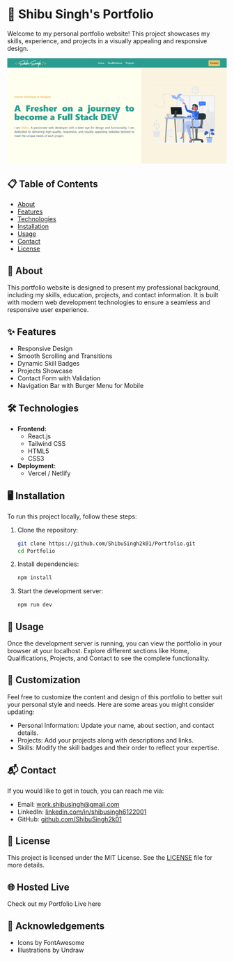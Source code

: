 # 🚀 Shibu Singh's Portfolio

Welcome to my personal portfolio website! This project showcases my skills, experience, and projects in a visually appealing and responsive design.

![Portfolio Screenshot](public/Screenshot.png)

## 📋 Table of Contents

- [About](#about)
- [Features](#features)
- [Technologies](#technologies)
- [Installation](#installation)
- [Usage](#usage)
- [Contact](#contact)
- [License](#license)

## 🌟 About

This portfolio website is designed to present my professional background, including my skills, education, projects, and contact information. It is built with modern web development technologies to ensure a seamless and responsive user experience.

## ✨ Features

- Responsive Design
- Smooth Scrolling and Transitions
- Dynamic Skill Badges
- Projects Showcase
- Contact Form with Validation
- Navigation Bar with Burger Menu for Mobile

## 🛠️ Technologies

- **Frontend:**
  - React.js
  - Tailwind CSS
  - HTML5
  - CSS3
- **Deployment:**
  - Vercel / Netlify

## 🖥️ Installation

To run this project locally, follow these steps:

1. Clone the repository:

   ```sh
   git clone https://github.com/ShibuSingh2k01/Portfolio.git
   cd Portfolio
   ```

2. Install dependencies:

   ```sh
   npm install
   ```

3. Start the development server:
   ```sh
   npm run dev
   ```

## 🚀 Usage

Once the development server is running, you can view the portfolio in your browser at your localhost. Explore different sections like Home, Qualifications, Projects, and Contact to see the complete functionality.

## 📝 Customization

Feel free to customize the content and design of this portfolio to better suit your personal style and needs. Here are some areas you might consider updating:

- Personal Information: Update your name, about section, and contact details.
- Projects: Add your projects along with descriptions and links.
- Skills: Modify the skill badges and their order to reflect your expertise.

## 📬 Contact

If you would like to get in touch, you can reach me via:

- Email: [work.shibusingh@gmail.com](https://mail.google.com/mail/u/0/?fs=1&tf=cm&to=work.shibusingh@gmail.com)
- LinkedIn: [linkedin.com/in/shibusingh6122001](https://www.linkedin.com/in/shibusingh6122001/)
- GitHub: [github.com/ShibuSingh2k01](https://github.com/ShibuSingh2k01)

## 📄 License

This project is licensed under the MIT License. See the [LICENSE](LICENSE) file for more details.

## 🌐 Hosted Live

Check out my Portfolio Live here

## 🌟 Acknowledgements

- Icons by FontAwesome
- Illustrations by Undraw
